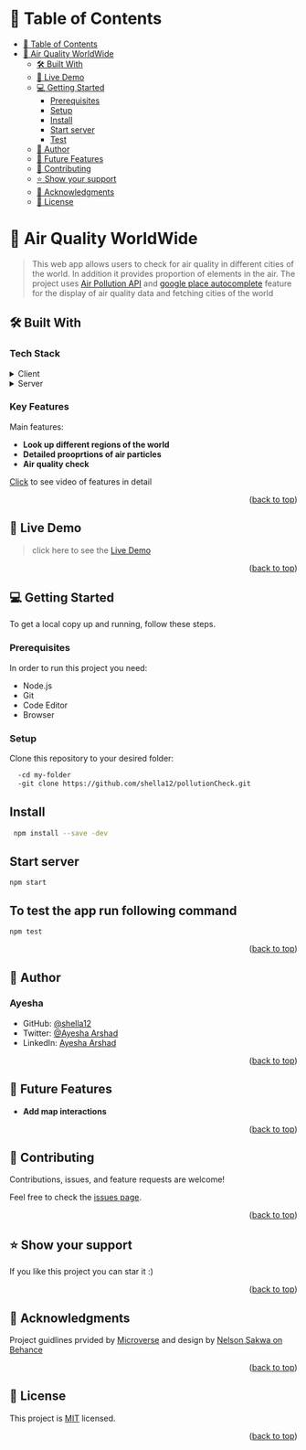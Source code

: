 # 📗 Table of Contents

- [📗 Table of Contents](#-table-of-contents)
- [📖 Air Quality WorldWide](#about-project)
  - [🛠 Built With](#built-with)
  - [🚀 Live Demo ](#-live-demo-)
  - [💻 Getting Started ](#-getting-started-)
    - [Prerequisites](#prerequisites)
    - [Setup](#setup)
    - [Install](#install)
    - [Start server](#start-server)
    - [Test](#to-test-the-app-run-following-command)
  - [👤 Author ](#author)
  - [🔭 Future Features ](#-future-features-)
  - [🤝 Contributing ](#-contributing-)
  - [⭐️ Show your support ](#️-show-your-support-)
  - [🙏 Acknowledgments ](#-acknowledgments-)
  - [📝 License ](#-license-)

<!-- PROJECT DESCRIPTION -->

# 📖 Air Quality WorldWide
 <a name="about-project"></a>

> This web app allows users to check for air quality in different cities of the world. In addition it provides proportion of elements in the air. The project uses [Air Pollution API](https://openweathermap.org/api/air-pollution) and [google place autocomplete](https://developers.google.com/maps/documentation/javascript/place-autocomplete) feature for the display of air quality data and fetching cities of the world

## 🛠 Built With <a name="built-with"></a>

### Tech Stack <a name="tech-stack"></a>
<details>
  <summary>Client</summary>
  <ul>
    <li><a href="https://reactjs.org/">React.js</a></li>
  </ul>
</details>
<details>
  <summary>Server</summary>
  <ul>
    <li><a href="https://cloud.google.com/">Google cloud</a></li>
  </ul>
</details>

### Key Features <a name="key-features"></a>

Main features:

- **Look up different regions of the world**
- **Detailed prooprtions of air particles**
- **Air quality check**

[Click](https://www.loom.com/share/22c2429f73804baa9189896e80ec091d) to see video of features in detail

<p align="right">(<a href="#readme-top">back to top</a>)</p>

<!-- LIVE DEMO -->

## 🚀 Live Demo <a name="live-demo"></a>

>  click here to see the [Live Demo](https://shella12.github.io/pollutionCheck/)

<p align="right">(<a href="#readme-top">back to top</a>)</p>

<!-- GETTING STARTED -->

## 💻 Getting Started <a name="getting-started"></a>

To get a local copy up and running, follow these steps.

### Prerequisites

In order to run this project you need:

- Node.js
- Git
- Code Editor
- Browser

### Setup

Clone this repository to your desired folder:

```sh
  -cd my-folder
  -git clone https://github.com/shella12/pollutionCheck.git
```

## Install

```sh
 npm install --save -dev
```

## Start server

``` npm start ```

## To test the app run following command

``` npm test ```
<p align="right">(<a href="#readme-top">back to top</a>)</p>

<!-- AUTHORS -->

## 👤 Author  <a name="author"></a>

### Ayesha
- GitHub: [@shella12](https://github.com/shella12)
- Twitter: [@Ayesha Arshad](https://twitter.com/AyeshaA03712974)
- LinkedIn: [Ayesha Arshad](https://www.linkedin.com/in/-ayesha-arshad/)

<p align="right">(<a href="#readme-top">back to top</a>)</p>

<!-- FUTURE FEATURES -->

## 🔭 Future Features <a name="future-features"></a>

 - **Add map interactions**

<p align="right">(<a href="#readme-top">back to top</a>)</p>

<!-- CONTRIBUTING -->

## 🤝 Contributing <a name="contributing"></a>

Contributions, issues, and feature requests are welcome!

Feel free to check the [issues page](../../issues/).

<p align="right">(<a href="#readme-top">back to top</a>)</p>

<!-- SUPPORT -->

## ⭐️ Show your support <a name="support"></a>

If you like this project you can star it :)

<p align="right">(<a href="#readme-top">back to top</a>)</p>

<!-- ACKNOWLEDGEMENTS -->

## 🙏 Acknowledgments <a name="acknowledgements"></a>

Project guidlines prvided by [Microverse](https://www.microverse.org/) and design by [Nelson Sakwa on Behance](https://www.behance.net/sakwadesignstudio)

<p align="right">(<a href="#readme-top">back to top</a>)</p>

<!-- LICENSE -->

## 📝 License <a name="license"></a>

This project is [MIT](./LICENSE) licensed.


<p align="right">(<a href="#readme-top">back to top</a>)</p>
